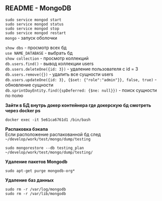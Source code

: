 ## README - MongoDB

`sudo service mongod start`  
`sudo service mongod status`  
`sudo service mongod stop`  
`sudo service mongod restart`  
`mongo` - запуск оболочки  

`show dbs` - просмотр всех бд  
`use NAME_DATABASE` - выбрать бд  
`show collection` - просмотр коллекций  
`db.users.find()` - вывод коллекции users  
`db.users.deleteOne({id: 3})` - удаление пользователя с id = 3  
`db.users.remove({})` - удалить все сущности users  
`db.users.updateOne({id: 3}, {$set: {"role":"admin"}}, false, true)` - обновление сущности  
`db.sprintDayEntity.find({spDeferred: {$ne: null}})` - поиск сущности по полю  

**Зайти в БД внутрь докер контейнера где докерскую бд смотреть через docker ps**  
```
docker exec -it 5e61ca6761d1 /bin/bash
```
**Распаковка бэкапа**  
Если расположение распакованной бд след   `~/develop/work/test/mongo/dump/testing`
```
sudo mongorestore --db testing_plan ~/develop/work/test/mongo/dump/testing/
```
**Удаление пакетов Mongodb**  
```
sudo apt-get purge mongodb-org*
```
**Удаление баз данных**  
```
sudo rm -r /var/log/mongodb
sudo rm -r /var/lib/mongodb
```





<!--stackedit_data:
eyJoaXN0b3J5IjpbLTEzOTAzOTk2MTYsLTE5NTAyMzgzNTYsLT
UwNjU2NjE0NiwtMTU0Nzg3ODE1Niw0OTc4MTg4MTAsMTI4OTYx
MjQyN119
-->